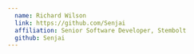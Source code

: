 ```yaml
---
  name: Richard Wilson
  link: https://github.com/Senjai
  affiliation: Senior Software Developer, Stembolt 
  github: Senjai
---
```

